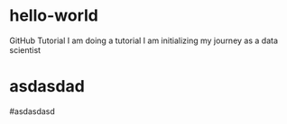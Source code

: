# hello-world
GitHub Tutorial
I am doing a tutorial
I am initializing my journey as a data scientist
# asdasdad
#asdasdasd 
